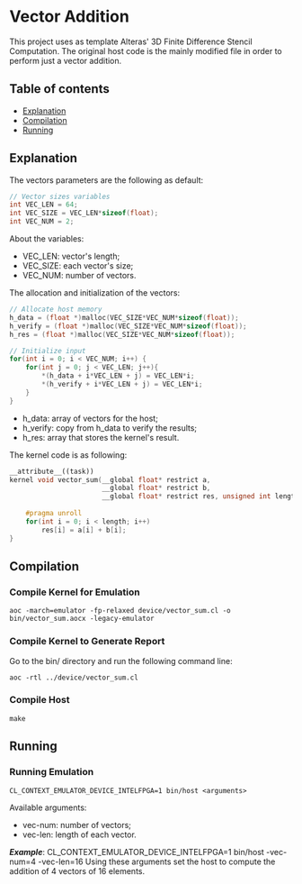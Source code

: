 # Vector Addition
This project uses as template Alteras' 3D Finite Difference Stencil Computation. The original host code 
is the mainly modified file in order to perform just a vector addition.

## Table of contents
* [Explanation](#explanation)
* [Compilation](#compilation)
* [Running](#running)

## Explanation

The vectors parameters are the following as default:

```c++
// Vector sizes variables
int VEC_LEN = 64;
int VEC_SIZE = VEC_LEN*sizeof(float);
int VEC_NUM = 2;
```

About the variables:
* VEC_LEN: vector's length;
* VEC_SIZE: each vector's size;
* VEC_NUM: number of vectors.

The allocation and initialization of the vectors:
```c++
// Allocate host memory
h_data = (float *)malloc(VEC_SIZE*VEC_NUM*sizeof(float));
h_verify = (float *)malloc(VEC_SIZE*VEC_NUM*sizeof(float));
h_res = (float *)malloc(VEC_SIZE*VEC_NUM*sizeof(float));

// Initialize input
for(int i = 0; i < VEC_NUM; i++) {
    for(int j = 0; j < VEC_LEN; j++){
        *(h_data + i*VEC_LEN + j) = VEC_LEN*i;
        *(h_verify + i*VEC_LEN + j) = VEC_LEN*i;
    }
}
```

* h_data: array of vectors for the host;
* h_verify: copy from h_data to verify the results;
* h_res: array that stores the kernel's result.

The kernel code is as following:
```c++
__attribute__((task))
kernel void vector_sum(__global float* restrict a,
					   __global float* restrict b,
                	   __global float* restrict res, unsigned int length) {
	
	#pragma unroll
	for(int i = 0; i < length; i++)
		res[i] = a[i] + b[i];
}
```
## Compilation
### Compile Kernel for Emulation

```
aoc -march=emulator -fp-relaxed device/vector_sum.cl -o bin/vector_sum.aocx -legacy-emulator
```

### Compile Kernel to Generate Report

Go to the bin/ directory and run the following command line:
```
aoc -rtl ../device/vector_sum.cl
```

### Compile Host

```
make
```

## Running
### Running Emulation

```
CL_CONTEXT_EMULATOR_DEVICE_INTELFPGA=1 bin/host <arguments>
```
Available arguments:
* vec-num: number of vectors;
* vec-len: length of each vector.

***Example***: CL_CONTEXT_EMULATOR_DEVICE_INTELFPGA=1 bin/host -vec-num=4 -vec-len=16
Using these arguments set the host to compute the addition of 4 vectors of 16 elements.
